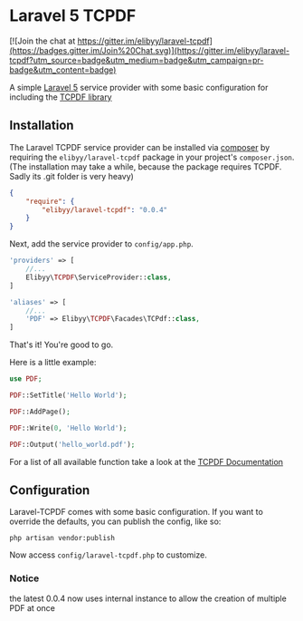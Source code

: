 # Laravel 5 TCPDF

[![Join the chat at https://gitter.im/elibyy/laravel-tcpdf](https://badges.gitter.im/Join%20Chat.svg)](https://gitter.im/elibyy/laravel-tcpdf?utm_source=badge&utm_medium=badge&utm_campaign=pr-badge&utm_content=badge)

A simple [Laravel 5](http://www.laravel.com) service provider with some basic configuration for including the [TCPDF library](http://www.tcpdf.org/)

## Installation

The Laravel TCPDF service provider can be installed via [composer](http://getcomposer.org) by requiring the `elibyy/laravel-tcpdf` package in your project's `composer.json`. (The installation may take a while, because the package requires TCPDF. Sadly its .git folder is very heavy)

```json
{
    "require": {
        "elibyy/laravel-tcpdf": "0.0.4"
    }
}
```

Next, add the service provider to `config/app.php`.

```php
'providers' => [
    //...
    Elibyy\TCPDF\ServiceProvider::class,
]
```

```php
'aliases' => [
    //...
    'PDF' => Elibyy\TCPDF\Facades\TCPdf::class,
]
```

That's it! You're good to go.

Here is a little example:

```php
use PDF;

PDF::SetTitle('Hello World');

PDF::AddPage();

PDF::Write(0, 'Hello World');

PDF::Output('hello_world.pdf');
```
For a list of all available function take a look at the [TCPDF Documentation](http://www.tcpdf.org/doc/code/classTCPDF.html)

## Configuration

Laravel-TCPDF comes with some basic configuration.
If you want to override the defaults, you can publish the config, like so:

    php artisan vendor:publish

Now access `config/laravel-tcpdf.php` to customize.


### Notice

the latest 0.0.4 now uses internal instance to allow the creation of multiple PDF at once